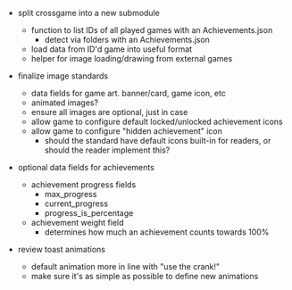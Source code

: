 - split crossgame into a new submodule
    - function to list IDs of all played games with an Achievements.json
        - detect via folders with an Achievements.json
    - load data from ID'd game into useful format
    - helper for image loading/drawing from external games

- finalize image standards
    - data fields for game art. banner/card, game icon, etc
    - animated images?
    - ensure all images are optional, just in case
    - allow game to configure default locked/unlocked achievement icons
    - allow game to configure "hidden achievement" icon
        - should the standard have default icons built-in for readers, or should the reader implement this?

- optional data fields for achievements
    - achievement progress fields
        - max_progress
        - current_progress
        - progress_is_percentage
    - achievement weight field
        - determines how much an achievement counts towards 100%

- review toast animations
    - default animation more in line with "use the crank!"
    - make sure it's as simple as possible to define new animations